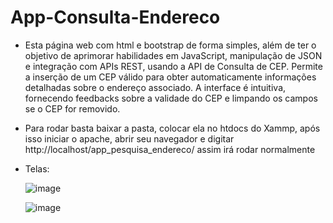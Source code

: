 # App-Consulta-Endereco

- Esta página web com html e bootstrap de forma simples, além de ter o objetivo de aprimorar habilidades em JavaScript, manipulação de JSON e integração com APIs REST, usando a API de Consulta de CEP. Permite a inserção de um CEP válido para obter automaticamente informações detalhadas sobre o endereço associado. A interface é intuitiva, fornecendo feedbacks sobre a validade do CEP e limpando os campos se o CEP for removido.

- Para rodar basta baixar a pasta, colocar ela no htdocs do Xammp, após isso iniciar o apache, abrir seu navegador e digitar http://localhost/app_pesquisa_endereco/ assim irá rodar normalmente

- Telas:

  ![image](https://github.com/felipesphair/App-Consulta-Endereco/assets/107360437/0c0b53ee-77c2-4f7f-ab0e-f39dbc562e5f)


  ![image](https://github.com/felipesphair/App-Consulta-Endereco/assets/107360437/b38d1aa0-945a-4002-8420-f157e5cc6eab)
